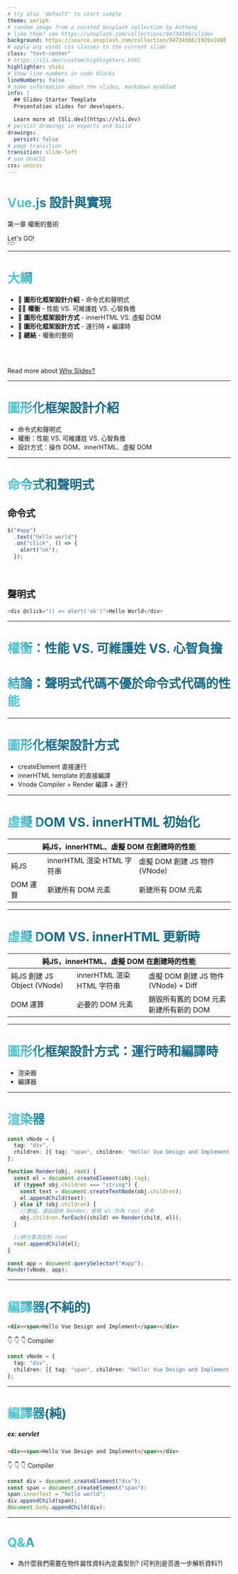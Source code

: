 ```yaml
---
# try also 'default' to start simple
theme: seriph
# random image from a curated Unsplash collection by Anthony
# like them? see https://unsplash.com/collections/94734566/slidev
background: https://source.unsplash.com/collection/94734566/1920x1080
# apply any windi css classes to the current slide
class: "text-center"
# https://sli.dev/custom/highlighters.html
highlighter: shiki
# show line numbers in code blocks
lineNumbers: false
# some information about the slides, markdown enabled
info: |
  ## Slidev Starter Template
  Presentation slides for developers.

  Learn more at [Sli.dev](https://sli.dev)
# persist drawings in exports and build
drawings:
  persist: false
# page transition
transition: slide-left
# use UnoCSS
css: unocss
---
```


# Vue.js 設計與實現

第一章 權衡的藝術

<div class="pt-12">
  <span @click="$slidev.nav.next" class="px-2 py-1 rounded cursor-pointer" hover="bg-white bg-opacity-10">
    Let's GO! <carbon:arrow-right class="inline"/>
  </span>
</div>

<div class="abs-br m-6 flex gap-2">
  <button @click="$slidev.nav.openInEditor()" title="Open in Editor" class="text-xl slidev-icon-btn opacity-50 !border-none !hover:text-white">
    <carbon:edit />
  </button>
  <a href="https://github.com/wowdacom/Vue_design_and_implementation" target="_blank" alt="GitHub"
    class="text-xl slidev-icon-btn opacity-50 !border-none !hover:text-white">
    <carbon-logo-github />
  </a>
</div>

<!--
The last comment block of each slide will be treated as slide notes. It will be visible and editable in Presenter Mode along with the slide. [Read more in the docs](https://sli.dev/guide/syntax.html#notes)
-->

---

# 大綱

- 📝 **圖形化框架設計介紹** - 命令式和聲明式
- 🧑‍💻 **權衡** - 性能 VS. 可維護姓 VS. 心智負擔
- 🤹 **圖形化框架設計方式** - innerHTML VS. 虛擬 DOM
- 🤹 **圖形化框架設計方式** - 運行時 + 編譯時
- 🎨 **總結** - 權衡的藝術

<br>
<br>

Read more about [Why Slidev?](https://sli.dev/guide/why)

<!--
You can have `style` tag in markdown to override the style for the current page.
Learn more: https://sli.dev/guide/syntax#embedded-styles
-->

<style>
h1 {
  background-color: #2B90B6;
  background-image: linear-gradient(45deg, #4EC5D4 10%, #146b8c 20%);
  background-size: 100%;
  -webkit-background-clip: text;
  -moz-background-clip: text;
  -webkit-text-fill-color: transparent;
  -moz-text-fill-color: transparent;
}
</style>

<!--
Here is another comment.
-->

---

# 圖形化框架設計介紹

- 命令式和聲明式
- 權衡：性能 VS. 可維護姓 VS. 心智負擔
- 設計方式：操作 DOM、innerHTML、虛擬 DOM

---

# 命令式和聲明式

## 命令式

```ts
$("#app")
  .text("hello world")
  .on("click", () => {
    alert("ok");
  });
```

<br>

## 聲明式

```ts
<div @click="() => alert('ok')">Hello World</div>
```

---

# 權衡：性能 VS. 可維護姓 VS. 心智負擔

<h1 class="text-center">結論：聲明式代碼不優於命令式代碼的性能</h1>

---

# 圖形化框架設計方式

- createElement 直接運行
- innerHTML template 的直接編譯
- Vnode Compiler + Render 編譯 + 運行

---

# 虛擬 DOM VS. innerHTML 初始化

<table>
    <thead>
        <tr>
            <th style='text-align: center' colspan="3">純JS，innerHTML、虛擬 DOM 在創建時的性能</th>
        </tr>
    </thead>
    <tbody>
        <tr>
            <td>純JS </td>
            <td>innerHTML 渲染 HTML 字符串</td>
  			    <td>虛擬 DOM 創建 JS 物件 (VNode)</td>
        </tr>
  		<tr>
          <td>DOM 運算</td>
          <td>新建所有 DOM 元素</td>
  			  <td>新建所有 DOM 元素</td>
      </tr>
    </tbody>
</table>

---

# 虛擬 DOM VS. innerHTML 更新時

<table>
    <thead>
        <tr>
            <th  style='text-align: center'  colspan="3">純JS，innerHTML、虛擬 DOM 在創建時的性能</th>
        </tr>
    </thead>
    <tbody>
        <tr>
            <td>純JS 創建 JS Object (VNode)</td>
            <td>innerHTML 渲染 HTML 字符串</td>
  			    <td>虛擬 DOM 創建 JS 物件 (VNode) + Diff</td>
        </tr>
  		<tr>
          <td>DOM 運算</td>
          <td>必要的 DOM 元素</td>
  			  <td>銷毀所有舊的 DOM 元素 新建所有新的 DOM</td>
      </tr>
    </tbody>
</table>

---

# 圖形化框架設計方式：運行時和編譯時

- 渲染器
- 編譯器

---

# 渲染器

```ts
const vNode = {
  tag: "div",
  children: [{ tag: "span", children: "Hello! Vue Design and Implement!" }],
};

function Render(obj, root) {
  const el = document.createElement(obj.tag);
  if (typeof obj.children === "string") {
    const text = document.createTextNode(obj.children);
    el.appendChild(text);
  } else if (obj.children) {
    //數組，遞迴調用 Render，使用 el 作為 root 參考
    obj.children.forEach((child) => Render(child, el));
  }

  //將元素添加到 root
  root.appendChild(el);
}

const app = document.querySelector("#app");
Render(vNode, app);
```

---

# 編譯器(不純的)

```html
<div><span>Hello Vue Design and Implement</span></div>
```

👇 👇 👇 Compiler

```ts
const vNode = {
  tag: "div",
  children: [{ tag: "span", children: "Hello! Vue Design and Implement!" }],
};
```

---

# 編譯器(純)

##### ex: servlet

```html
<div><span>Hello Vue Design and Implement</span></div>
```

👇 👇 👇 Compiler

```ts
const div = document.createElement("div");
const span = document.createElement("span");
span.innerText = "hello world";
div.appendChild(span);
document.body.appendChild(div);
```

---

# Q&A

- 為什麼我們需要在物件屬性資料內定義型別? (可判別是否進一步解析資料?)
